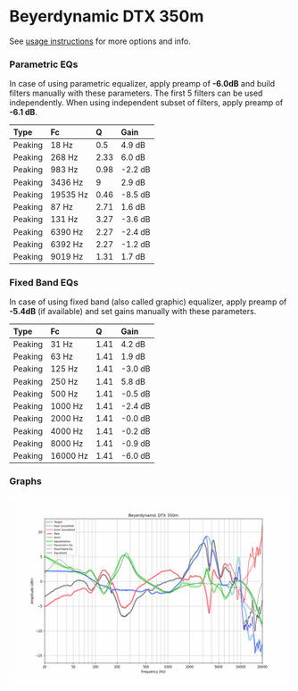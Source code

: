 # Beyerdynamic DTX 350m
See [usage instructions](https://github.com/jaakkopasanen/AutoEq#usage) for more options and info.

### Parametric EQs
In case of using parametric equalizer, apply preamp of **-6.0dB** and build filters manually
with these parameters. The first 5 filters can be used independently.
When using independent subset of filters, apply preamp of **-6.1 dB**.

| Type    | Fc       |    Q | Gain    |
|:--------|:---------|:-----|:--------|
| Peaking | 18 Hz    | 0.5  | 4.9 dB  |
| Peaking | 268 Hz   | 2.33 | 6.0 dB  |
| Peaking | 983 Hz   | 0.98 | -2.2 dB |
| Peaking | 3436 Hz  | 9    | 2.9 dB  |
| Peaking | 19535 Hz | 0.46 | -8.5 dB |
| Peaking | 87 Hz    | 2.71 | 1.6 dB  |
| Peaking | 131 Hz   | 3.27 | -3.6 dB |
| Peaking | 6390 Hz  | 2.27 | -2.4 dB |
| Peaking | 6392 Hz  | 2.27 | -1.2 dB |
| Peaking | 9019 Hz  | 1.31 | 1.7 dB  |

### Fixed Band EQs
In case of using fixed band (also called graphic) equalizer, apply preamp of **-5.4dB**
(if available) and set gains manually with these parameters.

| Type    | Fc       |    Q | Gain    |
|:--------|:---------|:-----|:--------|
| Peaking | 31 Hz    | 1.41 | 4.2 dB  |
| Peaking | 63 Hz    | 1.41 | 1.9 dB  |
| Peaking | 125 Hz   | 1.41 | -3.0 dB |
| Peaking | 250 Hz   | 1.41 | 5.8 dB  |
| Peaking | 500 Hz   | 1.41 | -0.5 dB |
| Peaking | 1000 Hz  | 1.41 | -2.4 dB |
| Peaking | 2000 Hz  | 1.41 | -0.0 dB |
| Peaking | 4000 Hz  | 1.41 | -0.2 dB |
| Peaking | 8000 Hz  | 1.41 | -0.9 dB |
| Peaking | 16000 Hz | 1.41 | -6.0 dB |

### Graphs
![](./Beyerdynamic%20DTX%20350m.png)